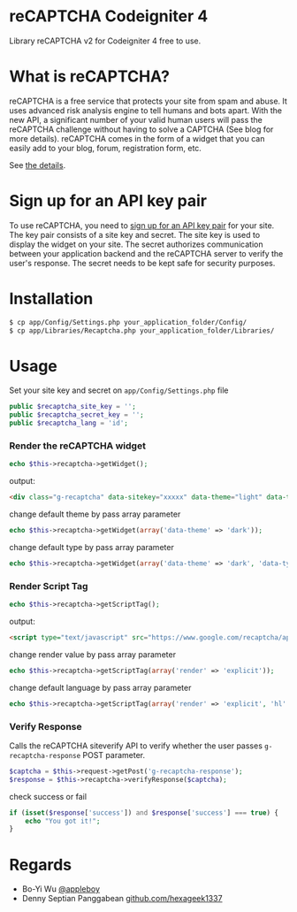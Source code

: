 # reCAPTCHA Codeigniter 4
Library reCAPTCHA v2 for Codeigniter 4 free to use.

# What is reCAPTCHA?

reCAPTCHA is a free service that protects your site from spam and abuse. It uses advanced risk analysis engine to tell humans and bots apart. With the new API, a significant number of your valid human users will pass the reCAPTCHA challenge without having to solve a CAPTCHA (See blog for more details). reCAPTCHA comes in the form of a widget that you can easily add to your blog, forum, registration form, etc.

See [the details][1].

# Sign up for an API key pair

To use reCAPTCHA, you need to [sign up for an API key pair][4] for your site. The key pair consists of a site key and secret. The site key is used to display the widget on your site. The secret authorizes communication between your application backend and the reCAPTCHA server to verify the user's response. The secret needs to be kept safe for security purposes.

# Installation

```bash
$ cp app/Config/Settings.php your_application_folder/Config/
$ cp app/Libraries/Recaptcha.php your_application_folder/Libraries/
```

# Usage

Set your site key and secret on `app/Config/Settings.php` file

```php
public $recaptcha_site_key = '';
public $recaptcha_secret_key = '';
public $recaptcha_lang = 'id';
```

### Render the reCAPTCHA widget

```php
echo $this->recaptcha->getWidget();
```

output:

```html
<div class="g-recaptcha" data-sitekey="xxxxx" data-theme="light" data-type="image" data-size="normal"  loading="lazy"></div>
```

change default theme by pass array parameter

```php
echo $this->recaptcha->getWidget(array('data-theme' => 'dark'));
```

change default type by pass array parameter

```php
echo $this->recaptcha->getWidget(array('data-theme' => 'dark', 'data-type' => 'audio'));
```

### Render Script Tag

```php
echo $this->recaptcha->getScriptTag();
```

output:

```html
<script type="text/javascript" src="https://www.google.com/recaptcha/api.js?render=onload&hl=id" defer></script>
```

change render value by pass array parameter

```php
echo $this->recaptcha->getScriptTag(array('render' => 'explicit'));
```

change default language by pass array parameter

```php
echo $this->recaptcha->getScriptTag(array('render' => 'explicit', 'hl' => 'zh-TW'));
```

### Verify Response

Calls the reCAPTCHA siteverify API to verify whether the user passes `g-recaptcha-response` POST parameter.

```php
$captcha = $this->request->getPost('g-recaptcha-response');
$response = $this->recaptcha->verifyResponse($captcha);
```

check success or fail

```php
if (isset($response['success']) and $response['success'] === true) {
    echo "You got it!";
}
```

# Regards

- Bo-Yi Wu [@appleboy](https://twitter.com/appleboy)
- Denny Septian Panggabean [github.com/hexageek1337](https://github.com/hexageek1337)

[1]: https://www.google.com/recaptcha/intro/index.html
[2]: http://www.codeigniter.com/
[3]: https://developers.google.com/recaptcha/
[4]: http://www.google.com/recaptcha/admin
